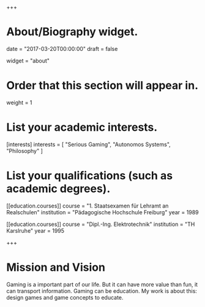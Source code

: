 +++
# About/Biography widget.

date = "2017-03-20T00:00:00"
draft = false

widget = "about"

# Order that this section will appear in.
weight = 1


# List your academic interests.
[interests]
  interests = [
    "Serious Gaming",
    "Autonomos Systems",
    "Philosophy"
  ]

# List your qualifications (such as academic degrees).
[[education.courses]]
  course = "1. Staatsexamen für Lehramt an Realschulen"
  institution = "Pädagogische Hochschule Freiburg"
  year = 1989

[[education.courses]]
  course = "Dipl.-Ing. Elektrotechnik"
  institution = "TH Karslruhe"
  year = 1995

+++

# Mission and Vision

Gaming is a important part of our life. But it can have more value than fun, it can transport information. Gaming can be education.
My work is about this: design games and game concepts to educate.
